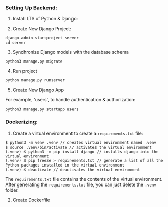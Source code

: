 ### Setting Up Backend:

1. Install LTS of Python & Django:

2. Create New Django Project:

```
django-admin startproject server
cd server
```

3. Synchronize Django models with the database schema

```
python3 manage.py migrate
```

4. Run project

```
python manage.py runserver
```

5. Create New Django App

For example, 'users', to handle authentication & authorization:
```
python3 manage.py startapp users
```

### Dockerizing:

1. Create a virtual environment to create a `requirements.txt` file:

```
$ python3 -m venv .venv // creates virtual environment named .venv
$ source .venv/bin/activate // activates the virtual environment
(.venv) $ python3 -m pip install django // installs django into the virtual environment
(.venv) $ pip freeze > requirements.txt // generate a list of all the Python packages installed in the virtual environment 
(.venv) $ deactivate // deactivates the virtual environment
```

The `requirements.txt` file contains the contents of the virtual environment. After generating the `requirements.txt` file, you can just delete the `.venv` folder.

2. Create Dockerfile